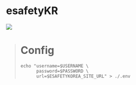 # esafetyKR
[![](https://github.com/TaYaKi71751/esafetyKR/actions/workflows/main.yml/badge.svg)](https://github.com/TaYaKi71751/esafetyKR/actions/workflows/main.yml)
> # Config
> ```
> echo "username=$USERNAME \
>       password=$PASSWORD \
>       url=$ESAFETYKOREA_SITE_URL" > ./.env
> ```
